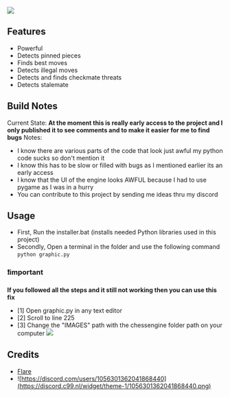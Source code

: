 ![](https://api.kai-to.pro/assets/images/interface.jpg)
## Features
- Powerful
- Detects pinned pieces
- Finds best moves
- Detects illegal moves
- Detects and finds checkmate threats
- Detects stalemate
## Build Notes
Current State: **At the moment this is really early access to the project and I only published it to see comments and to make it easier for me to find bugs**
Notes: 
- I know there are various parts of the code that look just awful my python code sucks so don't mention it
- I know this has to be slow or filled with bugs as I mentioned earlier its an early access
- I know that the UI of the engine looks AWFUL because I had to use pygame as I was in a hurry 
- You can contribute to this project by sending me ideas thru my discord
## Usage
- First, Run the installer.bat (installs needed Python libraries used in this project)
- Secondly, Open a terminal in the folder and use the following command
``python graphic.py``
### ❗important
**If you followed all the steps and it still not working then you can use this fix**
- [1] Open graphic.py in any text editor 
- [2] Scroll to line 225
- [3] Change the "IMAGES" path with the chessengine folder path on your computer
![](https://api.kai-to.pro/assets/images/fix.jpg)

## Credits 
- [Flare](https://github.com/3are)
- ![https://discord.com/users/1056301362041868440](https://discord.c99.nl/widget/theme-1/1056301362041868440.png)
